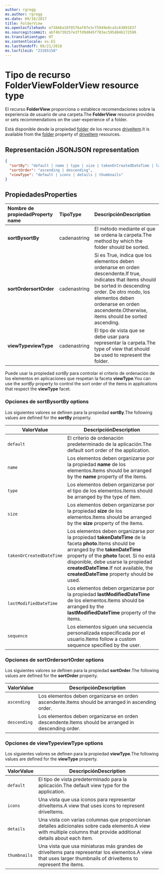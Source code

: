 ```yaml
---
author: rgregg
ms.author: rgregg
ms.date: 09/10/2017
title: FolderView
ms.openlocfilehash: e73846a18f8576af8fe3cf5949e8ca5c63891837
ms.sourcegitcommit: abf4b739257e3ffd9d045f783ec595d846172590
ms.translationtype: HT
ms.contentlocale: es-ES
ms.lasthandoff: 08/21/2018
ms.locfileid: "23265158"
---
```

# <a name="folderview-resource-type"></a><span data-ttu-id="dfa80-102">Tipo de recurso FolderView</span><span class="sxs-lookup"><span data-stu-id="dfa80-102">FolderView resource type</span></span>

<span data-ttu-id="dfa80-103">El recurso **FolderView** proporciona o establece recomendaciones sobre la experiencia de usuario de una carpeta.</span><span class="sxs-lookup"><span data-stu-id="dfa80-103">The **FolderView** resource provides or sets recommendations on the user-experience of a folder.</span></span>

<span data-ttu-id="dfa80-104">Está disponible desde la propiedad [folder][folder-facet] de los recursos [driveItem][item-resource].</span><span class="sxs-lookup"><span data-stu-id="dfa80-104">It is available from the [folder][folder-facet] property of [driveItem][item-resource] resources.</span></span>

## <a name="json-representation"></a><span data-ttu-id="dfa80-105">Representación JSON</span><span class="sxs-lookup"><span data-stu-id="dfa80-105">JSON representation</span></span>

<!-- { "blockType": "resource", "@odata.type": "microsoft.graph.folderView" } -->

```json
{
  "sortBy": "default | name | type | size | takenOrCreatedDateTime | lastModifiedDateTime | sequence",
  "sortOrder": "ascending | descending",
  "viewType": "default | icons | details | thumbnails"
}
```

## <a name="properties"></a><span data-ttu-id="dfa80-106">Propiedades</span><span class="sxs-lookup"><span data-stu-id="dfa80-106">Properties</span></span>

| <span data-ttu-id="dfa80-107">Nombre de propiedad</span><span class="sxs-lookup"><span data-stu-id="dfa80-107">Property name</span></span>         | <span data-ttu-id="dfa80-108">Tipo</span><span class="sxs-lookup"><span data-stu-id="dfa80-108">Type</span></span>   | <span data-ttu-id="dfa80-109">Descripción</span><span class="sxs-lookup"><span data-stu-id="dfa80-109">Description</span></span>
|:----------------------|:-------|:--------------------------------------------
| <span data-ttu-id="dfa80-110">**sortBy**</span><span class="sxs-lookup"><span data-stu-id="dfa80-110">**sortBy**</span></span>            | <span data-ttu-id="dfa80-111">cadena</span><span class="sxs-lookup"><span data-stu-id="dfa80-111">string</span></span> | <span data-ttu-id="dfa80-112">El método mediante el que se ordena la carpeta.</span><span class="sxs-lookup"><span data-stu-id="dfa80-112">The method by which the folder should be sorted.</span></span>
| <span data-ttu-id="dfa80-113">**sortOrder**</span><span class="sxs-lookup"><span data-stu-id="dfa80-113">**sortOrder**</span></span>         | <span data-ttu-id="dfa80-114">cadena</span><span class="sxs-lookup"><span data-stu-id="dfa80-114">string</span></span> | <span data-ttu-id="dfa80-115">Si es True, indica que los elementos deben ordenarse en orden descendente.</span><span class="sxs-lookup"><span data-stu-id="dfa80-115">If true, indicates that items should be sorted in descending order.</span></span> <span data-ttu-id="dfa80-116">De otro modo, los elementos deben ordenarse en orden ascendente.</span><span class="sxs-lookup"><span data-stu-id="dfa80-116">Otherwise, items should be sorted ascending.</span></span>
| <span data-ttu-id="dfa80-117">**viewType**</span><span class="sxs-lookup"><span data-stu-id="dfa80-117">**viewType**</span></span>          | <span data-ttu-id="dfa80-118">cadena</span><span class="sxs-lookup"><span data-stu-id="dfa80-118">string</span></span> | <span data-ttu-id="dfa80-119">El tipo de vista que se debe usar para representar la carpeta.</span><span class="sxs-lookup"><span data-stu-id="dfa80-119">The type of view that should be used to represent the folder.</span></span>

<span data-ttu-id="dfa80-120">Puede usar la propiedad _sortBy_ para controlar el criterio de ordenación de los elementos en aplicaciones que respetan la faceta **viewType**.</span><span class="sxs-lookup"><span data-stu-id="dfa80-120">You can use the _sortBy_ property to control the sort order of the items in applications that respect the **viewType** facet.</span></span>

### <a name="sortby-options"></a><span data-ttu-id="dfa80-121">Opciones de sortBy</span><span class="sxs-lookup"><span data-stu-id="dfa80-121">sortBy options</span></span>

<span data-ttu-id="dfa80-122">Los siguientes valores se definen para la propiedad **sortBy**.</span><span class="sxs-lookup"><span data-stu-id="dfa80-122">The following values are defined for the **sortBy** property.</span></span>

| <span data-ttu-id="dfa80-123">Valor</span><span class="sxs-lookup"><span data-stu-id="dfa80-123">Value</span></span>                    | <span data-ttu-id="dfa80-124">Descripción</span><span class="sxs-lookup"><span data-stu-id="dfa80-124">Description</span></span>
| ------------------------ | --------------------------------------------------
| `default`                | <span data-ttu-id="dfa80-125">El criterio de ordenación predeterminado de la aplicación.</span><span class="sxs-lookup"><span data-stu-id="dfa80-125">The default sort order of the application.</span></span>
| `name`                   | <span data-ttu-id="dfa80-126">Los elementos deben organizarse por la propiedad **name** de los elementos.</span><span class="sxs-lookup"><span data-stu-id="dfa80-126">Items should be arranged by the **name** property of the items.</span></span>
| `type`                   | <span data-ttu-id="dfa80-127">Los elementos deben organizarse por el tipo de los elementos.</span><span class="sxs-lookup"><span data-stu-id="dfa80-127">Items should be arranged by the type of item.</span></span>
| `size`                   | <span data-ttu-id="dfa80-128">Los elementos deben organizarse por la propiedad **size** de los elementos.</span><span class="sxs-lookup"><span data-stu-id="dfa80-128">Items should be arranged by the **size** property of the items.</span></span>
| `takenOrCreatedDateTime` | <span data-ttu-id="dfa80-129">Los elementos deben organizarse por la propiedad **takenDateTime** de la faceta **photo**.</span><span class="sxs-lookup"><span data-stu-id="dfa80-129">Items should be arranged by the **takenDateTime** property of the **photo** facet.</span></span> <span data-ttu-id="dfa80-130">Si no está disponible, debe usarse la propiedad **createdDateTime**.</span><span class="sxs-lookup"><span data-stu-id="dfa80-130">If not available, the **createdDateTime** property should be used.</span></span>
| `lastModifiedDateTime`   | <span data-ttu-id="dfa80-131">Los elementos deben organizarse por la propiedad **lastModifiedDateTime** de los elementos.</span><span class="sxs-lookup"><span data-stu-id="dfa80-131">Items should be arranged by the **lastModifiedDateTime** property of the items.</span></span>
| `sequence`               | <span data-ttu-id="dfa80-132">Los elementos siguen una secuencia personalizada especificada por el usuario.</span><span class="sxs-lookup"><span data-stu-id="dfa80-132">Items follow a custom sequence specified by the user.</span></span>


### <a name="sortorder-options"></a><span data-ttu-id="dfa80-133">Opciones de sortOrder</span><span class="sxs-lookup"><span data-stu-id="dfa80-133">sortOrder options</span></span>

<span data-ttu-id="dfa80-134">Los siguientes valores se definen para la propiedad **sortOrder**.</span><span class="sxs-lookup"><span data-stu-id="dfa80-134">The following values are defined for the **sortOrder** property.</span></span>

| <span data-ttu-id="dfa80-135">Valor</span><span class="sxs-lookup"><span data-stu-id="dfa80-135">Value</span></span>        | <span data-ttu-id="dfa80-136">Descripción</span><span class="sxs-lookup"><span data-stu-id="dfa80-136">Description</span></span>
| ------------ | --------------------------------------------------------------
| `ascending`  | <span data-ttu-id="dfa80-137">Los elementos deben organizarse en orden ascendente.</span><span class="sxs-lookup"><span data-stu-id="dfa80-137">Items should be arranged in ascending order.</span></span>
| `descending` | <span data-ttu-id="dfa80-138">Los elementos deben organizarse en orden descendente.</span><span class="sxs-lookup"><span data-stu-id="dfa80-138">Items should be arranged in descending order.</span></span>


### <a name="viewtype-options"></a><span data-ttu-id="dfa80-139">Opciones de viewType</span><span class="sxs-lookup"><span data-stu-id="dfa80-139">viewType options</span></span>

<span data-ttu-id="dfa80-140">Los siguientes valores se definen para la propiedad **viewType**.</span><span class="sxs-lookup"><span data-stu-id="dfa80-140">The following values are defined for the **viewType** property.</span></span>

| <span data-ttu-id="dfa80-141">Valor</span><span class="sxs-lookup"><span data-stu-id="dfa80-141">Value</span></span>        | <span data-ttu-id="dfa80-142">Descripción</span><span class="sxs-lookup"><span data-stu-id="dfa80-142">Description</span></span>
| ------------ | --------------------------------------------------------------
| `default`    | <span data-ttu-id="dfa80-143">El tipo de vista predeterminado para la aplicación.</span><span class="sxs-lookup"><span data-stu-id="dfa80-143">The default view type for the application.</span></span>
| `icons`      | <span data-ttu-id="dfa80-144">Una vista que usa iconos para representar driveItems.</span><span class="sxs-lookup"><span data-stu-id="dfa80-144">A view that uses icons to represent driveItems.</span></span>
| `details`    | <span data-ttu-id="dfa80-145">Una vista con varias columnas que proporcionan detalles adicionales sobre cada elemento.</span><span class="sxs-lookup"><span data-stu-id="dfa80-145">A view with multiple columns that provide additional details about each item.</span></span>
| `thumbnails` | <span data-ttu-id="dfa80-146">Una vista que usa miniaturas más grandes de driveItems para representar los elementos.</span><span class="sxs-lookup"><span data-stu-id="dfa80-146">A view that uses larger thumbnails of driveItems to represent the items.</span></span>


[item-resource]: driveitem.md
[folder-facet]: folder.md

<!-- {
  "type": "#page.annotation",
  "description": "The FolderView facet provides or sets recommendations on the user-experience of a folder.",
  "keywords": "view, folderview, sortby, sortorder, viewtype, coversourceid, folder",
  "section": "documentation",
  "suppressions": [
    "Warning: /api-reference/v1.0/resources/folderview.md:
      Found potential enums in resource example that weren't defined in a table:(default,icons,details,thumbnails) are in resource, but () are in table",
    "Warning: /api-reference/v1.0/resources/folderview.md:
      Found potential enums in resource example that weren't defined in a table:(default,name,type,size,takenOrCreatedDateTime,lastModifiedDateTime,sequence) are in resource, but () are in table",
    "Warning: /api-reference/v1.0/resources/folderview.md:
      Found potential enums in resource example that weren't defined in a table:(ascending,descending) are in resource, but () are in table"
  ],
  "tocPath": "Facets/FolderView"
} -->
